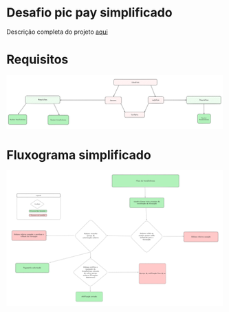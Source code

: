 # Desafio pic pay simplificado

Descrição completa do projeto [aqui](https://github.com/PicPay/picpay-desafio-backend)

# Requisitos

<img src="/excalidraw/requisitos.png">

# Fluxograma simplificado

<img src="/excalidraw/fluxo.png">

